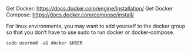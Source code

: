 Get Docker: https://docs.docker.com/engine/installation/
Get Docker Compose: https://docs.docker.com/compose/install/

For linux environments, you may want to add yourself to the docker group so that you don’t have to use sudo to run docker or docker-compose.

``sudo usermod -aG docker $USER``
